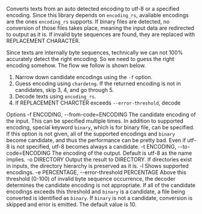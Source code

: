 Converts texts from an auto detected encoding to utf-8 or a specified encoding.
Since this library depends on `encoding_rs`, available encodings are the ones `encoding_rs` supports.
If binary files are detected, no conversion of those files takes place, meaning the input data are redirected to output as it is.
If invalid byte sequences are found, they are replaced with REPLACEMENT CHARACTER.

Since texts are internally byte sequences, technically we can not 100% accurately detect the right encoding.
So we need to guess the right encoding somehow.
The flow we follow is shown below.

1. Narrow down candidate encodings using the `-f` option.
2. Guess encoding using `chardetng`.
   If the returned encoding is not in candidates, skip 3, 4, and go through 5.
3. Decode texts using `encoding_rs`.
4. If REPLACEMENT CHARCTER exceeds `--error-threshold`, decode 

Options
-f ENCODING, --from-code=ENCODING
    The candidate encoding of the input.
    This can be specified multiple times.
    In addition to supported encoding, special keyword `binary`, which is for binary file, can be specified.
    If this option is not given, all of the supported encodings and `binary` become candidate,
    and thus the performance can be pretty bad.
    Even if utf-8 is not specified, utf-8 becomes always a candidate.
-t ENCODING, --to-code=ENCODING
    The encoding of the output.
    Default is utf-8 as the name implies.
-o DIRECTORY
    Output the result to DIRECTORY.
    If directories exist in inputs, the directory hierarchy is preserved as it is.
-l
    Shows supported encodings.
-e PERCENTAGE, --error-threshold PERCENTAGE
    Above this threshold (0-100) of invalid byte sequence occurrence,
    the decoder determines the candidate encoding is not appropriate.
    If all of the candidate encodings exceeds this threshold and `binary` is a candidate,
    a file being converted is identified as `binary`.
    If `binary` is not a candidate, conversion is skipped and error is emitted.
    The default value is 10.

